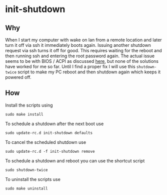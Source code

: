 # init-shutdown

## Why
When I start my computer with wake on lan from a remote location and later turn it off via ssh it immediately boots again.
Issuing another shutdown request via ssh turns it off for good.
This requires waiting for the reboot and then running ssh and entering the root password again.
The actual issue seems to be with BIOS / ACPI as discussed [here][1], but none of the solutions have worked for me so far.
Until I find a proper fix I will use this `shutdown-twice` script to make my PC reboot and then shutdown again which keeps it powered off.

## How
Install the scripts using

    sudo make install

To schedule a shutdown after the next boot use

    sudo update-rc.d init-shutdown defaults

To cancel the scheduled shutdown use

    sudo update-rc.d -f init-shutdown remove

To schedule a shutdown and reboot you can use the shortcut script

    sudo shutdown-twice

To uninstall the scripts use

    sudo make uninstall
    
[1]: http://askubuntu.com/questions/281039/on-shutdown-computer-reboots-when-started-via-wake-on-lan
